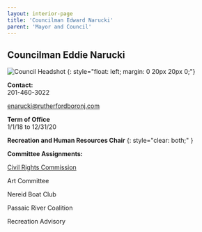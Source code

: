 ```yaml
---
layout: interior-page
title: 'Councilman Edward Narucki'
parent: 'Mayor and Council'
---
```


## Councilman Eddie Narucki

![Council Headshot](../eddie-narucki.jpg)
{: style="float: left; margin: 0 20px 20px 0;"}


**Contact:**  
201-460-3022

enarucki@rutherfordboronj.com

**Term of Office**  
1/1/18 to 12/31/20

**Recreation and Human Resources Chair**
{: style="clear: both;" }

**Committee Assignments:**  

[Civil Rights Commission](/committees/civil-rights-commission/)

Art Committee

Nereid Boat Club

Passaic River Coalition

Recreation Advisory
